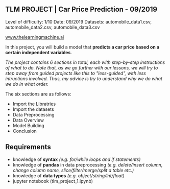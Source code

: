 ## TLM PROJECT | Car Price Prediction - 09/2019

Level of difficulty: 1/10
Date: 09/2019
Datasets: automobile_data1.csv, automobile_data2.csv, automobile_data3.csv

www.thelearningmachine.ai

In this project, you will build a model that **predicts a car price based on a certain independent variables**.

*The project contains 6 sections in total, each with step-by-step instructions of what to do. Note that, as we go further with our lessons, we will try to step away from guided projects like this to "less-guided", with less intructions involved. Thus, my advice is try to understand why we do what we do in what order.*

The six sections are as follows:
- Import the Libratries
- Import the datasets
- Data Preprocessing
- Data Overview
- Model Building
- Conclusion

## Requirements
- knowledge of **syntax** *(e.g. for/while loops and if statements)*
- knowledge of **pandas** in data preprocessing *(e.g. delete/insert column, change column name, slice/filter/merge/split a table etc.)*
- knowledge of **data types** *(e.g. object/string/int/float)*
- jupyter notebook (tlm_project_1.ipynb)

